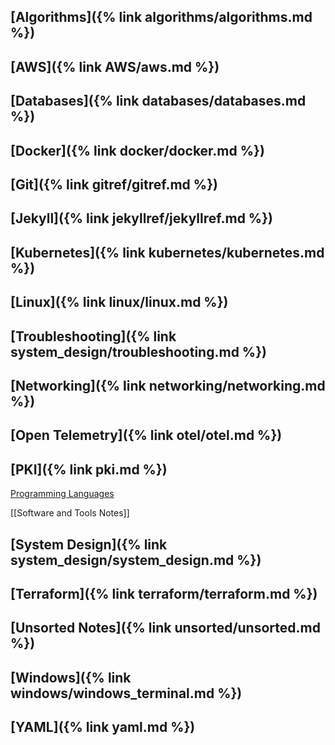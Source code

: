 
## [Algorithms]({% link algorithms/algorithms.md %})
## [AWS]({% link AWS/aws.md %})
## [Databases]({% link databases/databases.md %})
## [Docker]({% link docker/docker.md %})
## [Git]({% link gitref/gitref.md %})

## [Jekyll]({% link jekyllref/jekyllref.md %})
## [Kubernetes]({% link kubernetes/kubernetes.md %})
## [Linux]({% link linux/linux.md %})
## [Troubleshooting]({% link system_design/troubleshooting.md %})
## [Networking]({% link networking/networking.md %})
## [Open Telemetry]({% link otel/otel.md %})
## [PKI]({% link pki.md %})

[Programming Languages](Programming%20Languages.md)

[[Software and Tools Notes]]

## [System Design]({% link system_design/system_design.md %})
## [Terraform]({% link terraform/terraform.md %})
## [Unsorted Notes]({% link unsorted/unsorted.md %})
## [Windows]({% link windows/windows_terminal.md %})
## [YAML]({% link yaml.md %})





